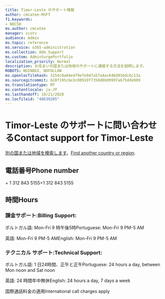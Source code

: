 ```yaml
---
title: Timor-Leste のサポート情報
author: cmcatee-MSFT
f1.keywords:
- NOCSH
ms.author: cmcatee
manager: scotv
audience: Admin
ms.topic: reference
ms.service: o365-administration
ms.collection: Adm_Support
ms.custom: AdminSurgePortfolio
localization_priority: Normal
description: お住まいの国または地域のサポートに連絡する方法を説明します。
ROBOTS: NOINDEX, NOFOLLOW
ms.openlocfilehash: 3154c0a84e4f9efe947a57a4ac646d916dc6c13a
ms.sourcegitcommit: 628f195cbe3c00910f7350d8b09997a675dde989
ms.translationtype: MT
ms.contentlocale: ja-JP
ms.lasthandoff: 10/21/2020
ms.locfileid: "48639205"
---
```

# <a name="contact-support-for-timor-leste"></a><span data-ttu-id="83b40-103">Timor-Leste のサポートに問い合わせる</span><span class="sxs-lookup"><span data-stu-id="83b40-103">Contact support for Timor-Leste</span></span>

<span data-ttu-id="83b40-104">[別の国または地域を検索します](../contact-support-for-business-products.md)。</span><span class="sxs-lookup"><span data-stu-id="83b40-104">[Find another country or region](../contact-support-for-business-products.md).</span></span>

## <a name="phone-number"></a><span data-ttu-id="83b40-105">電話番号</span><span class="sxs-lookup"><span data-stu-id="83b40-105">Phone number</span></span>
<span data-ttu-id="83b40-106">+ 1 312 843 5155</span><span class="sxs-lookup"><span data-stu-id="83b40-106">+1 312 843 5155</span></span>

## <a name="hours"></a><span data-ttu-id="83b40-107">時間</span><span class="sxs-lookup"><span data-stu-id="83b40-107">Hours</span></span>
### <a name="billing-support"></a><span data-ttu-id="83b40-108">課金サポート:</span><span class="sxs-lookup"><span data-stu-id="83b40-108">Billing Support:</span></span>

<span data-ttu-id="83b40-109">ポルトガル語: Mon-Fri 9 時午後5時</span><span class="sxs-lookup"><span data-stu-id="83b40-109">Portuguese: Mon-Fri 9 PM-5 AM</span></span>

<span data-ttu-id="83b40-110">英語: Mon-Fri 9 PM-5 AM</span><span class="sxs-lookup"><span data-stu-id="83b40-110">English: Mon-Fri 9 PM-5 AM</span></span>

### <a name="technical-support"></a><span data-ttu-id="83b40-111">テクニカル サポート:</span><span class="sxs-lookup"><span data-stu-id="83b40-111">Technical Support:</span></span>

<span data-ttu-id="83b40-112">ポルトガル語: 1 日24時間、正午と正午</span><span class="sxs-lookup"><span data-stu-id="83b40-112">Portuguese: 24 hours a day, between Mon noon and Sat noon</span></span>

<span data-ttu-id="83b40-113">英語: 24 時間年中無休</span><span class="sxs-lookup"><span data-stu-id="83b40-113">English: 24 hours a day, 7 days a week</span></span>

<span data-ttu-id="83b40-114">国際通話料金の適用</span><span class="sxs-lookup"><span data-stu-id="83b40-114">International call charges apply</span></span>
